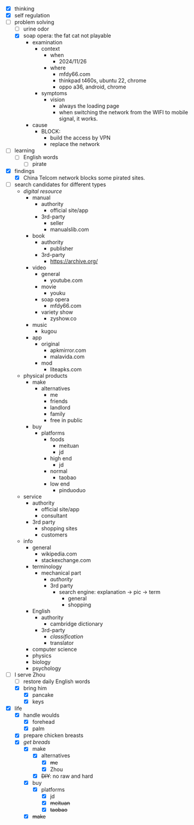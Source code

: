 - [x] thinking
- [x] self regulation
- [ ] problem solving
    - [ ] urine odor
    - [x] soap opera: the fat cat not playable
        - examination
            - context
                - when
                    - 2024/11/26
                - where
                    - mfdy66.com
                    - thinkpad t460s, ubuntu 22, chrome
                    - oppo a36, android, chrome
            - symptoms
                - vision
                    - always the loading page
                    - when switching the network from the WIFI to mobile signal, it works.
        - cause
            - BLOCK:
                - build the access by VPN
                - replace the network
- [ ] learning
    - [ ] English words
        - [ ] pirate
- [x] findings
    - [x] China Telcom network blocks some pirated sites.
- [ ] search candidates for different types
    - *digital resource*
        - manual
            - authority
                - official site/app
            - 3rd-party
                - seller
                - manualslib.com
        - book
            - authority
                - publisher
            - 3rd-party
                - https://archive.org/
        - video
            - general
                - youtube.com
            - movie
                - youku
            - soap opera
                - mfdy66.com
            - variety show
                - zyshow.co
        - music
            - kugou
        - app
            - original
                - apkmirror.com
                - malavida.com
            - mod
                - liteapks.com
    - physical products
        - make
            - alternatives
                - me
                - friends
                - landlord
                - family
                - free in public
        - buy
            - platforms
                - foods
                    - meituan
                    - jd
                - high end
                    - jd
                - normal
                    - taobao
                - low end
                    - pinduoduo
    - service
        - authority
            - official site/app
            - consultant
        - 3rd party
            - shopping sites
            - customers
    - info
        - general
            - wikipedia.com
            - stackexchange.com
        - terminology
            - mechanical part
                - *authority*
                - 3rd party
                    - search engine: explanation -> pic -> term
                        - general
                        - shopping
        - English
            - authority
                - cambridge dictionary
            - 3rd-party
                - *classification*
                - translator
        - computer science
        - physics
        - biology
        - psychology
- [ ] I serve Zhou
    - [ ] restore daily English words
    - [x] bring him
        - [x] pancake
        - [x] keys
- [x] life
    - [x] handle woulds
        - [x] forehead
        - [x] palm
    - [x] prepare chicken breasts
    - [x] *get breads*
        - [x] make
            - [x] alternatives
                - [x] ~~me~~
                - [x] Zhou
            - [x] ~~DIY~~: no raw and hard
        - [x] buy
            - [x] platforms
                - [x] jd
                - [x] ~~meituan~~
                - [x] ~~taobao~~
        - [x] ~~make~~